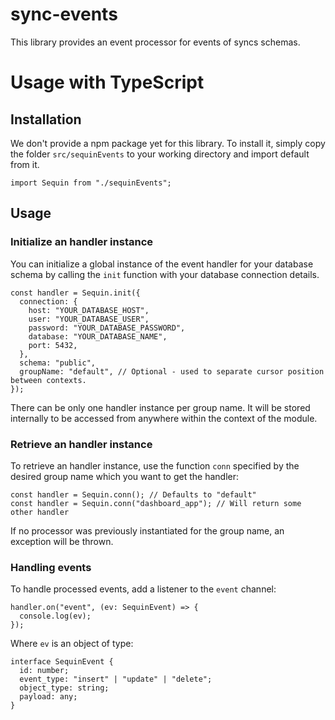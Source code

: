 # sync-events

This library provides an event processor for events of syncs schemas.

# Usage with TypeScript

## Installation

We don't provide a npm package yet for this library. To install it, simply copy the folder `src/sequinEvents` to your working directory and import default from it.

```tsx
import Sequin from "./sequinEvents";
```

## Usage

### Initialize an handler instance

You can initialize a global instance of the event handler for your database schema by calling the `init` function with your database connection details.

```tsx
const handler = Sequin.init({
  connection: {
    host: "YOUR_DATABASE_HOST",
    user: "YOUR_DATABASE_USER",
    password: "YOUR_DATABASE_PASSWORD",
    database: "YOUR_DATABASE_NAME",
    port: 5432,
  },
  schema: "public",
  groupName: "default", // Optional - used to separate cursor position between contexts.
});
```

There can be only one handler instance per group name. It will be stored internally to be accessed from anywhere within the context of the module.

### Retrieve an handler instance

To retrieve an handler instance, use the function `conn` specified by the desired group name which you want to get the handler:

```tsx
const handler = Sequin.conn(); // Defaults to "default"
const handler = Sequin.conn("dashboard_app"); // Will return some other handler
```

If no processor was previously instantiated for the group name, an exception will be thrown.

### Handling events

To handle processed events, add a listener to the `event` channel:

```tsx
handler.on("event", (ev: SequinEvent) => {
  console.log(ev);
});
```

Where `ev` is an object of type:

```tsx
interface SequinEvent {
  id: number;
  event_type: "insert" | "update" | "delete";
  object_type: string;
  payload: any;
}
```
